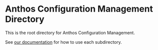 # Anthos Configuration Management Directory

This is the root directory for Anthos Configuration Management.

See [our documentation](https://cloud.google.com/anthos-config-management/docs/concepts/hierarchical-repo) for how to use each subdirectory.